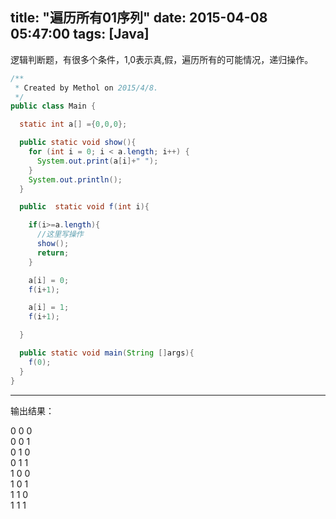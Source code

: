 title: "遍历所有01序列"
date: 2015-04-08 05:47:00
tags: [Java]
---
  
逻辑判断题，有很多个条件，1,0表示真,假，遍历所有的可能情况，递归操作。
  
```java
/**
 * Created by Methol on 2015/4/8.
 */
public class Main {

  static int a[] ={0,0,0};

  public static void show(){
    for (int i = 0; i < a.length; i++) {
      System.out.print(a[i]+" ");
    }
    System.out.println();
  }

  public  static void f(int i){

    if(i>=a.length){
      //这里写操作
      show();
      return;
    }

    a[i] = 0;
    f(i+1);

    a[i] = 1;
    f(i+1);

  }

  public static void main(String []args){
    f(0);
  }
}
```
  
---
  
输出结果：  

0 0 0  
0 0 1  
0 1 0  
0 1 1  
1 0 0  
1 0 1  
1 1 0  
1 1 1  
